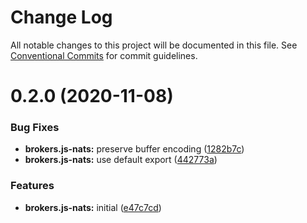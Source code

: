 # Change Log

All notable changes to this project will be documented in this file.
See [Conventional Commits](https://conventionalcommits.org) for commit guidelines.

# 0.2.0 (2020-11-08)


### Bug Fixes

* **brokers.js-nats:** preserve buffer encoding ([1282b7c](https://github.com/BytersProject/brokers.js/commit/1282b7c318b3a28610c2aabc348a63b85ef60fa9))
* **brokers.js-nats:** use default export ([442773a](https://github.com/BytersProject/brokers.js/commit/442773aed6178876ce05232e996d9da565330852))


### Features

* **brokers.js-nats:** initial ([e47c7cd](https://github.com/BytersProject/brokers.js/commit/e47c7cd28b3dfb186640b6e7305859b8d7a80653))
